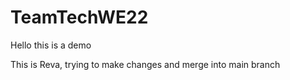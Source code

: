 # TeamTechWE22
Hello this is a demo

This is Reva, trying to make changes and merge into main branch
